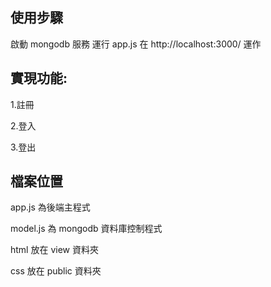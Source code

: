 ## 使用步驟

啟動 mongodb 服務
運行 app.js
在 http://localhost:3000/ 運作

## 實現功能:

1.註冊

2.登入

3.登出

## 檔案位置

app.js 為後端主程式

model.js 為 mongodb 資料庫控制程式

html 放在 view 資料夾

css 放在 public 資料夾
